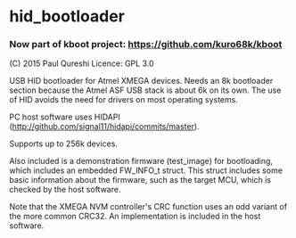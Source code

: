 # hid_bootloader

### **Now part of kboot project: https://github.com/kuro68k/kboot**

(C) 2015 Paul Qureshi
Licence: GPL 3.0

USB HID bootloader for Atmel XMEGA devices. Needs an 8k bootloader section because the Atmel ASF USB stack is about 6k on its own. The use of HID avoids the need for drivers on most operating systems.

PC host software uses HIDAPI (http://github.com/signal11/hidapi/commits/master).

Supports up to 256k devices.

Also included is a demonstration firmware (test_image) for bootloading, which includes an embedded FW_INFO_t struct. This struct includes some basic information about the firmware, such as the target MCU, which is checked by the host software.

Note that the XMEGA NVM controller's CRC function uses an odd variant of the more common CRC32. An implementation is included in the host software.
